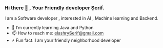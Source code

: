 ### Hi there 👋 , Your Friendly developer Şerif.

I am a Software developer , interested in AI , Machine learning and Backend.

- 🌱 I’m currently learning Java and Python
- 📫 How to reach me: elashrySerif@gmail.com
- ⚡ Fun fact: I am your friendly neighborhood developer 
<!--
**Sherif213/Sherif213** is a ✨ _special_ ✨ repository because its `README.md` (this file) appears on your GitHub profile.

Here are some ideas to get you started:

- 🔭 I’m currently working on ...

- 👯 I’m looking to collaborate on ...
- 🤔 I’m looking for help with ...
- 💬 Ask me about ...
🤔 I’m looking for help with ...

-->
